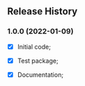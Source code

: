 ## Release History

### 1.0.0 (2022-01-09)
 
 - [x] Initial code;
 - [x] Test package;
 - [x] Documentation;



